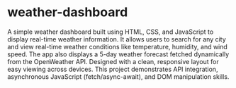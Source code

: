 # weather-dashboard
A simple weather dashboard built using HTML, CSS, and JavaScript to display real-time weather information.
It allows users to search for any city and view real-time weather conditions like temperature, humidity, and wind speed.
The app also displays a 5-day weather forecast fetched dynamically from the OpenWeather API.
Designed with a clean, responsive layout for easy viewing across devices.
This project demonstrates API integration, asynchronous JavaScript (fetch/async-await), and DOM manipulation skills.
